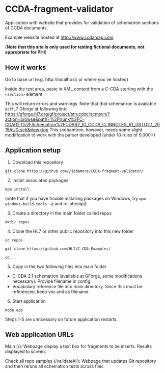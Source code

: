 # CCDA-fragment-validator
Application with website that provides for validation of schematron sections of CCDA documents. 

Example website hosted at http://www.ccdamap.com 

(**Note that this site is only used for testing fictional documents, not appropriate for PHI**)

## How it works

Go to base url (e.g. http://localhost/ or where you've hosted)

Inside the text area, paste in XML content from a C-CDA starting with the `<section>` element 

This will return errors and warnings. Note that that schematron is available at HL7 Gforge at following link: https://gforge.hl7.org/gf/project/strucdoc/scmsvn/?action=browse&path=%2Ftrunk%2FC-CDAR2.1%2FSchematron%2FCDAR2_IG_CCDA_CLINNOTES_R1_DSTU2.1_2015AUG.sch&view=log This scehamtron, however, needs some slight modification to work with the parser developed (under 10 rules of 9,000+)

## Application setup

1. Download this repository

`git clone https://github.com//jddamore/CCDA-fragment-validator/`

2. Install associated packages

`npm install`

(note that if you have trouble installing packages on Windows, try `npm windows-build-tools -g` and re-attempt)

3. Create a directory in the main folder called repos

`mkdir repos`

4. Clone the HL7 or other public repository into this new folder

`cd repos`

`git clone https://github.com/HL7/C-CDA-Examples/`

`cd ..`

5. Copy in the two following files into main folder 
- C-CDA 2.1 schematron (available at GForge, some modifications necessary). Provide filename in config
- Vocabulary reference file into main directory. Since this must be referenced, keep voc.xml as filename

6. Start application

`node app`

Steps 1-5 are unncessary on future application restarts. 

## Web application URLs

Main (/): Webpage display a text box for fragments to be inserts. Results displayed to screen. 

Check all repo samples (/validateAll): Webpage that updates Git repository and then reruns all schematron tests across files 